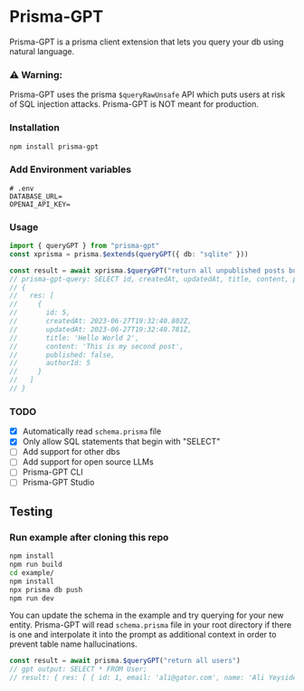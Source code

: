 # Prisma-GPT
Prisma-GPT is a prisma client extension that lets you query your db using natural language.

### ⚠️ Warning:
Prisma-GPT uses the prisma `$queryRawUnsafe` API which puts users at risk of SQL injection attacks. Prisma-GPT is NOT meant for production.

### Installation
```zsh
npm install prisma-gpt
```

### Add Environment variables
```.env
# .env
DATABASE_URL=
OPENAI_API_KEY=
```

### Usage
```ts
import { queryGPT } from "prisma-gpt"
const xprisma = prisma.$extends(queryGPT({ db: "sqlite" }))

const result = await xprisma.$queryGPT("return all unpublished posts but exclude the email field")
// prisma-gpt-query: SELECT id, createdAt, updatedAt, title, content, published, authorId FROM Post WHERE published = false;
// {
//   res: [
//     {
//       id: 5,
//       createdAt: 2023-06-27T19:32:40.802Z,
//       updatedAt: 2023-06-27T19:32:40.781Z,
//       title: 'Hello World 2',
//       content: 'This is my second post',
//       published: false,
//       authorId: 5
//     }
//   ]
// }
```

### TODO
- [x] Automatically read `schema.prisma` file
- [x] Only allow SQL statements that begin with "SELECT"
- [ ] Add support for other dbs
- [ ] Add support for open source LLMs
- [ ] Prisma-GPT CLI
- [ ] Prisma-GPT Studio

## Testing

### Run example after cloning this repo
```zsh
npm install
npm run build
cd example/
npm install
npx prisma db push
npm run dev
```

You can update the schema in the example and try querying for your new entity. Prisma-GPT will read `schema.prisma` file in your root directory if there is one and interpolate it into the prompt as additional context in order to prevent table name hallucinations.

```ts
const result = await prisma.$queryGPT("return all users")
// gpt output: SELECT * FROM User;
// result: { res: [ { id: 1, email: 'ali@gator.com', name: 'Ali Yeysides' } ] }
```

